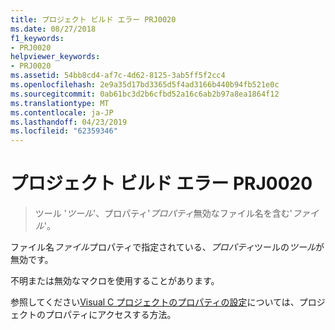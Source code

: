```yaml
---
title: プロジェクト ビルド エラー PRJ0020
ms.date: 08/27/2018
f1_keywords:
- PRJ0020
helpviewer_keywords:
- PRJ0020
ms.assetid: 54bb8cd4-af7c-4d62-8125-3ab5ff5f2cc4
ms.openlocfilehash: 2e9a35d17bd3365d5f4ad3166b440b94fb521e0c
ms.sourcegitcommit: 0ab61bc3d2b6cfbd52a16c6ab2b97a8ea1864f12
ms.translationtype: MT
ms.contentlocale: ja-JP
ms.lasthandoff: 04/23/2019
ms.locfileid: "62359346"
---
```

# <a name="project-build-error-prj0020"></a>プロジェクト ビルド エラー PRJ0020

> ツール '*ツール*'、プロパティ'*プロパティ*無効なファイル名を含む'*ファイル*'。

ファイル名*ファイル*プロパティで指定されている、*プロパティ*ツールの*ツール*が無効です。

不明または無効なマクロを使用することがあります。

参照してください[Visual C プロジェクトのプロパティの設定](../../build/working-with-project-properties.md)については、プロジェクトのプロパティにアクセスする方法。